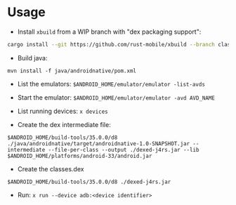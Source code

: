 # Usage

* Install `xbuild` from a WIP branch with "dex packaging support":

```sh
cargo install --git https://github.com/rust-mobile/xbuild --branch classes-dex
```

* Build java:
```
mvn install -f java/androidnative/pom.xml
```

* List the emulators: `$ANDROID_HOME/emulator/emulator -list-avds`

* Start the emulator: `$ANDROID_HOME/emulator/emulator -avd AVD_NAME`

* List running devices: `x devices`

* Create the dex intermediate file:

```
$ANDROID_HOME/build-tools/35.0.0/d8 ./java/androidnative/target/androidnative-1.0-SNAPSHOT.jar --intermediate --file-per-class --output ./dexed-j4rs.jar --lib $ANDROID_HOME/platforms/android-33/android.jar
```

* Create the classes.dex
```
$ANDROID_HOME/build-tools/35.0.0/d8 ./dexed-j4rs.jar
```

* Run: `x run --device adb:<device identifier>`

